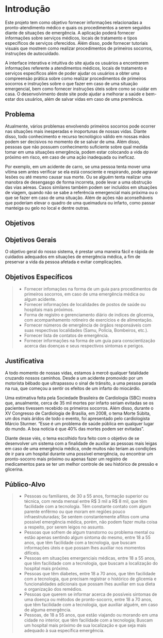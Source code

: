 # Introdução

Este projeto tem como objetivo fornecer informações relacionadas a pronto-atendimento médico e quais os procedimentos a serem seguidos diante de situações de emergência. A aplicação poderá fornecer informações sobre serviços médicos, locais de tratamento e tipos específicos de serviços oferecidos. Além disso, pode fornecer tutoriais visuais que mostrem como realizar procedimentos de primeiros socorros, instruções de autocuidado.

A interface interativa e intuitiva do site ajuda os usuários a encontrarem informações referente a atendimentos médicos, locais de tratamento e serviços específicos além de poder ajudar os usuários a obter uma compreensão prática sobre como realizar procedimentos de primeiros socorros e instruções sobre o que fazer em caso de uma situação emergencial, bem como fornecer instruções úteis sobre como se cuidar em casa. O desenvolvimento deste site pode ajudar a melhorar a saúde e bem-estar dos usuários, além de salvar vidas em caso de uma premência.

## Problema

Atualmente, vários problemas envolvendo primeiros socorros pode ocorrer nas situações mais inesperadas e inoportunas de nossas vidas. Diante disso, todo conhecimento e recurso tecnológico válido em nossas mãos podem ser decisivos no momento de se salvar de uma. Além disso, pessoas que não possuem conhecimento suficiente sobre qual medida tomar em uma situações emergência, podem estar colocando a vida do próximo em risco, em caso de uma ação inadequada ou ineficaz.

Por exemplo, em um acidente de carro, se uma pessoa tenta mover uma vítima sem antes verificar se ela está consciente e respirando, pode agravar lesões ou até mesmo causar sua morte. Ou se alguém tenta realizar uma manobra de desengasgo de forma incorreta, pode levar a uma obstrução das vias aéreas. Casos similares também podem ser incluídos em situações de viagem, quando não se sabe a referência emergencial mais próxima ou o que se fazer em caso de uma situação. Além de ações não aconselháveis que poderiam elevar o quadro de uma queimadura ou infarto, como passar manteiga ou gelo no local e dentre outras.

## Objetivos

## Objetivos Gerais

O objetivo geral do nosso sistema, é prestar uma maneira fácil e rápida de cuidados adequados em situações de emergência médica, a fim de preservar a vida da pessoa afetada e evitar complicações. 

## Objetivos Específicos

> - Fornecer infomações na forma de um guia para procedimentos de primeiros socorros, em caso de uma emergência médica ou algum acidente.
> - Fornecer informações de localidades de postos de saúde ou hospitais mais próximos.
> - Forma de registro e gerenciamento diário de indices de glicemia, com acompanhamento rotineiro de exercícios e de alimentação.
> - Fornecer números de emergência de órgãos responsáveis com suas respectivas localidades (Samu, Polícia, Bombeiros, etc.).
> - Fornecer lista de contatos de emergência.
> - Fornecer informações na forma de um guia para conscientização acerca das doenças e seus respectivos sintomas e perigos.

## Justificativa

A todo momento de nossas vidas, estamos à mercê qualquer fatalidade cruzando nossos caminhos. Desde a um acidente promovido por um motorista bêbado que ultrapassou o sinal de trânsito, a uma pessoa parada na rua, que começou a sentir os efeitos de um infarto do miocárdio.

Uma estimativa feita pela Sociedade Brasileira de Cardiologia (SBC) mostra que, anualmente, cerca de 35 mil mortes por infarto seriam evitadas se os pacientes tivessem recebido os primeiros socorros. Além disso, durante o XV Congresso de Cardiologia de Brasília, em 2008, o tema Morte Súbita, um dos mais áridos de todo o evento, foi apresentado pelo cardiologista Márcio Sturmer. “Esse é um problema de saúde pública em qualquer lugar do mundo. A boa notícia é que 40% das mortes podem ser evitadas”.

Diante desse viés, o tema escolhido fora feito com o objetivo de se desenvolver um sistema com a finalidade de auxiliar as pessoas mais leigas em caso de uma emergência médica, onde muitos não teriam as condições de ir para um hospital durante uma possível emergência, ou encontrar um pronto-socorro mais próximo ou apenas fazer um registro de medicamentos para se ter um melhor controle de seu histórico de pressão e glicerina.

## Público-Alvo

> - Pessoas ou familiares, de 30 a 55 anos, formação superior ou técnica, com renda mensal entre R$ 3 mil a R$ 8 mil, que têm facilidade com a tecnologia. Têm constante contato com algum parente enfêrmo ou que moram em regiões pouco infraestruturadas; Se sentem constantemente aflitos com uma possível emergência médica, porém, não podem fazer muita coisa a respeito, por serem leigos no assunto.
> - Pessoas que sofrem de algum transtorno ou problema mental ou estão apenas sentindo algum sintoma do mesmo, entre 18 a 55 anos, que têm facilidade com a tecnologia, que buscam informações úteis e que possam lhes auxiliar nos momentos difíceis. 
> - Pessoas em situações emergenciais médicas, entre 18 a 55 anos, que têm facilidade com a tecnologia, que buscam a localização do hospital mais próximo. 
> - Pessoas que têm diabetes, entre 18 a 70 anos, que têm facilidade com a tecnologia, que precisam registrar o histórico de glicemia e funcionalidades adicionais que possam lhes auxiliar em sua dieta e organização dos remédios.
> - Pessoas que querem se informar acerca de possíveis sintomas de uma doença ou métodos de pronto-socorro, entre 18 a 70 anos, que têm facilidade com a tecnologia, que auxiliar alguém, em caso de alguma emergência.
> - Pessoas, de 18 a 55 anos, que estão viajando ou morando em uma cidade no interior,  que têm facilidade com a tecnologia; Buscam um hospital mais próximo de sua localização e que seja mais adequado à sua específica emergência.
 
